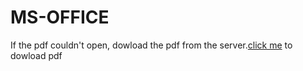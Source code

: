 # MS-OFFICE

If the pdf couldn't open, dowload the pdf from the server.[click me](https://filetransfer.io/data-package/c2pleK82#link) to dowload pdf